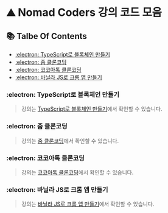# :mountain: Nomad Coders 강의 코드 모음

## :books: Talbe Of Contents

- [:electron: TypeScript로 블록체인 만들기](#electron-typescript로-블록체인-만들기)
- [:electron: 줌 클론코딩](#electron-줌-클론코딩)
- [:electron: 코코아톡 클론코딩](#electron-코코아톡-클론코딩)
- [:electron: 바닐라 JS로 크롬 앱 만들기](#electron-바닐라-js로-크롬-앱-만들기)

### :electron: TypeScript로 블록체인 만들기

> 강의는 [TypeScript로 블록체인 만들기](https://nomadcoders.co/typescript-for-beginners)에서 확인할 수 있습니다.

### :electron: 줌 클론코딩

> 강의는 [줌 클론코딩](https://nomadcoders.co/noom)에서 확인할 수 있습니다.

### :electron: 코코아톡 클론코딩

> 강의는 [코코아톡 클론코딩]()에서 확인할 수 있습니다.

### :electron: 바닐라 JS로 크롬 앱 만들기

> 강의는 [바닐라 JS로 크롬 앱 만들기](https://nomadcoders.co/javascript-for-beginners)에서 확인할 수 있습니다.
